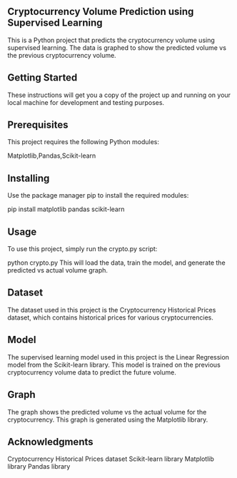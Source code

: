 ## Cryptocurrency Volume Prediction using Supervised Learning
This is a Python project that predicts the cryptocurrency volume using supervised learning. The data is graphed to show the predicted volume vs the previous cryptocurrency volume.

## Getting Started
These instructions will get you a copy of the project up and running on your local machine for development and testing purposes.

## Prerequisites
This project requires the following Python modules:

Matplotlib,Pandas,Scikit-learn

## Installing
Use the package manager pip to install the required modules:

pip install matplotlib pandas scikit-learn

## Usage
To use this project, simply run the crypto.py script:

python crypto.py
This will load the data, train the model, and generate the predicted vs actual volume graph.

## Dataset
The dataset used in this project is the Cryptocurrency Historical Prices dataset, which contains historical prices for various cryptocurrencies.

## Model
The supervised learning model used in this project is the Linear Regression model from the Scikit-learn library. This model is trained on the previous cryptocurrency volume data to predict the future volume.

## Graph
The graph shows the predicted volume vs the actual volume for the cryptocurrency. This graph is generated using the Matplotlib library.

## Acknowledgments
Cryptocurrency Historical Prices dataset
Scikit-learn library
Matplotlib library
Pandas library
